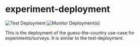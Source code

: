 # experiment-deployment
![Test Deployment](https://github.com/XAI-Demonstrator/xai-demonstrator/workflows/Experiment%20Deployment/badge.svg) ![Monitor Deployment(s)](https://github.com/XAI-Demonstrator/template-service/workflows/Monitor%20Deployment(s)/badge.svg)

This is the deployment of the guess-the-country use-case for experiments/surveys. It is similar to the test-deployment.


